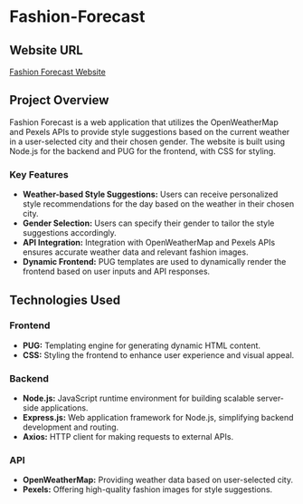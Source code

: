 # Fashion-Forecast

## Website URL

[Fashion Forecast Website](https://fashion-forecast.vercel.app/)

## Project Overview

Fashion Forecast is a web application that utilizes the OpenWeatherMap and Pexels APIs to provide style suggestions based on the current weather in a user-selected city and their chosen gender. The website is built using Node.js for the backend and PUG for the frontend, with CSS for styling.

### Key Features

- **Weather-based Style Suggestions:** Users can receive personalized style recommendations for the day based on the weather in their chosen city.
- **Gender Selection:** Users can specify their gender to tailor the style suggestions accordingly.
- **API Integration:** Integration with OpenWeatherMap and Pexels APIs ensures accurate weather data and relevant fashion images.
- **Dynamic Frontend:** PUG templates are used to dynamically render the frontend based on user inputs and API responses.

## Technologies Used

### Frontend

- **PUG:** Templating engine for generating dynamic HTML content.
- **CSS:** Styling the frontend to enhance user experience and visual appeal.

### Backend

- **Node.js:** JavaScript runtime environment for building scalable server-side applications.
- **Express.js:** Web application framework for Node.js, simplifying backend development and routing.
- **Axios:** HTTP client for making requests to external APIs.

### API

- **OpenWeatherMap:** Providing weather data based on user-selected city.
- **Pexels:** Offering high-quality fashion images for style suggestions.

